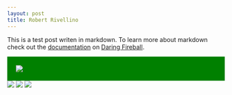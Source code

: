 ```yaml
---
layout: post
title: Robert Rivellino
---
```



This is a test post writen in markdown. To learn more about markdown check out the [documentation](http://daringfireball.net/projects/markdown/) on [Daring Fireball](http://daringfireball.net/).

<div style="background-color:green;padding:20px;">
<img src="http://the100.ru/images/football/id1282/roberto-rivelino-football-228.jpg"/>
</div>
<img src="http://www.radiotimes.com/rt-service/image/render/Roberto_Rivelino.jpg?imageUrl=http://static.radiotimes.com.edgesuite.net/pa/44/27/webRobertoRivelino.jpg&width=580&height=327&quality=85&specialisation=tv&mode=crop"/>
<img src="http://www.myfootballfacts.com/2754.jpg"/>
<img src="http://24.media.tumblr.com/tumblr_ludgjqZR711qmyf06o1_400.jpg"/>
